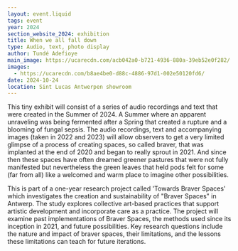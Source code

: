 ```yaml
---
layout: event.liquid
tags: event
year: 2024
section_website_2024: exhibition
title: When we all fall down
type: Audio, text, photo display
author: Tundé Adefioye
main_image: https://ucarecdn.com/acb042a0-b721-4936-880a-39eb52e0f282/
images:
  - https://ucarecdn.com/b8ae4be0-d88c-4886-97d1-002e50120fd6/
date: 2024-10-24
location: Sint Lucas Antwerpen showroom
---
```

This tiny exhibit will consist of a series of audio recordings and text that were created in the Summer of 2024. A Summer where an apparent unraveling was being fermented after a Spring that created a rupture and a blooming of fungal sepsis. The audio recordings, text and accompanying images (taken in 2022 and 2023) will allow observers to get a very limited glimpse of a process of creating spaces, so called braver, that was implanted at the end of 2020 and began to really sprout in 2021. And since then these spaces have often dreamed greener pastures that were not fully manifested but nevertheless the green leaves that held pods felt for some (far from all) like a welcomed and warm place to imagine other possibilities.

This is part of a one-year research project called 'Towards Braver Spaces' which investigates the creation and sustainability of "Braver Spaces" in Antwerp. The study explores collective art-based practices that support artistic development and incorporate care as a practice. The project will examine past implementations of Braver Spaces, the methods used since its inception in 2021, and future possibilities. Key research questions include the nature and impact of braver spaces, their limitations, and the lessons these limitations can teach for future iterations.

